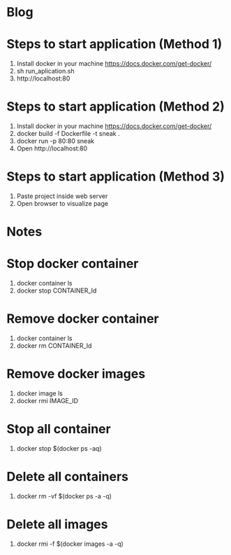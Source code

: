 # Blog

# Steps to start application (Method 1)
1. Install docker in your machine https://docs.docker.com/get-docker/
2. sh run_aplication.sh
3. http://localhost:80

# Steps to start application (Method 2)
1. Install docker in your machine https://docs.docker.com/get-docker/
2. docker build -f Dockerfile -t sneak .
3. docker run  -p 80:80  sneak
4. Open http://localhost:80


# Steps to start application (Method 3)
1. Paste project inside web server
2. Open browser to visualize page

# Notes

# Stop docker container
1. docker container ls
2. docker stop CONTAINER_Id

# Remove docker container
1. docker container ls
2. docker rm CONTAINER_Id

# Remove docker images
1. docker image ls
2. docker rmi IMAGE_ID



# Stop all container
1. docker stop $(docker ps -aq)

# Delete all containers
1. docker rm -vf $(docker ps -a -q)

# Delete all images
1. docker rmi -f $(docker images -a -q)
